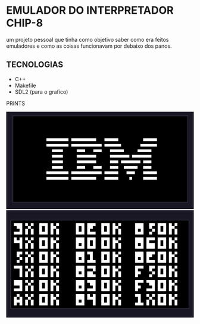 # EMULADOR DO INTERPRETADOR CHIP-8

um projeto pessoal que tinha como objetivo saber como era feitos emuladores e como as coisas funcionavam por debaixo dos panos.

## TECNOLOGIAS 
- C++
- Makefile
- SDL2 (para o grafico)

PRINTS

![](./assets/IBM_LOGO.png)
![](./assets/teste_opcode.png)
